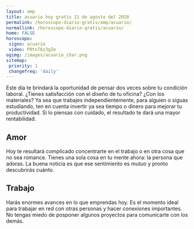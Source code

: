 ```yaml
---
layout: amp
title: acuario hoy gratis 21 de agosto del 2020 
permalink: /horoscopo-diario-gratis/amp/acuario/
normallink: /horoscopo-diario-gratis/acuario/
home: FALSE
horoscopo:
 signo: acuario
 video: P0tnT6z3gZo
ogimg: /images/acuario_char.png
sitemap:
 priority: 1
 changefreq: 'daily'
---
```



Este día te brindará la oportunidad de pensar dos veces sobre tu condición laboral. ¿Tienes satisfacción con el diseño de tu oficina? ¿Con los materiales? Ya sea que trabajes independientemente, para alguien o siguas estudiando, ten en cuenta invertir ya sea tiempo o dinero para mejorar tu productividad. Si lo piensas con cuidado, el resultado te dará una mayor rentabilidad.

## Amor

Hoy te resultará complicado concentrarte en el trabajo o en otra cosa que no sea romance. Tienes una sola cosa en tu mente ahora: la persona que adoras. La buena noticia es que ese sentimiento es mutuo y pronto descubrirás cuánto.

## Trabajo

Harás enormes avances en lo que emprendas hoy. Es el momento ideal para trabajar en red con otras personas y hacer conexiones importantes. No tengas miedo de posponer algunos proyectos para comunicarte con los demás.
